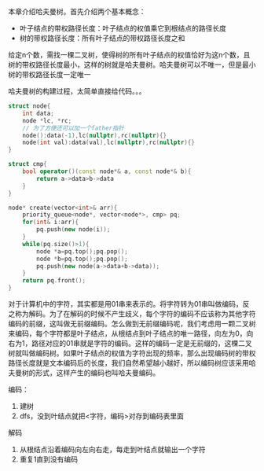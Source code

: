 本章介绍哈夫曼树。首先介绍两个基本概念：
* 叶子结点的带权路径长度：叶子结点的权值乘它到根结点的路径长度
* 树的带权路径长度：所有叶子结点的带权路径长度之和

给定n个数，需找一棵二叉树，使得树的所有叶子结点的权值恰好为这n个数，且树的带权路径长度最小，这样的树就是哈夫曼树。哈夫曼树可以不唯一，但是最小树的带权路径长度一定唯一

哈夫曼树的构建过程，太简单直接给代码。。。
```c++
struct node{
    int data;
    node *lc, *rc;
    // 为了方便还可以加一个father指针
    node():data(-1),lc(nullptr),rc(nullptr){}
    node(int val):data(val),lc(nullptr),rc(nullptr){}
}

struct cmp{
    bool operator()(const node*& a, const node*& b){
        return a->data>b->data
    }
}

node* create(vector<int>& arr){
    priority_queue<node*, vector<node*>, cmp> pq;
    for(int& i:arr){
        pq.push(new node(i));
    }
    while(pq.size()>1){
        node *a=pq.top();pq.pop();
        node *b=pq.top();pq.pop();
        pq.push(new node(a->data+b->data));
    }
    return pq.front();
}
```

对于计算机中的字符，其实都是用01串来表示的。将字符转为01串叫做编码，反之称为解码。为了在解码的时候不产生歧义，每个字符的编码不应该称为其他字符编码的前缀，这叫做无前缀编码。怎么做到无前缀编码呢，我们考虑用一颗二叉树来编码，每个字符都是叶子结点，从根结点到叶子结点的唯一路径，向左为0，向右为1，路径对应的01串就是字符的编码。这样的编码一定是无前缀的，这棵二叉树就叫做编码树。如果叶子结点的权值为字符出现的频率，那么出现编码树的带权路径长度就是文本编码后的长度，我们自然希望越小越好，所以编码树应该采用哈夫曼树的形式，这样产生的编码也叫哈夫曼编码。

编码：
1. 建树
2. dfs，没到叶结点就把<字符，编码>对存到编码表里面

解码
1. 从根结点沿着编码向左向右走，每走到叶结点就输出一个字符
2. 重复1直到没有编码